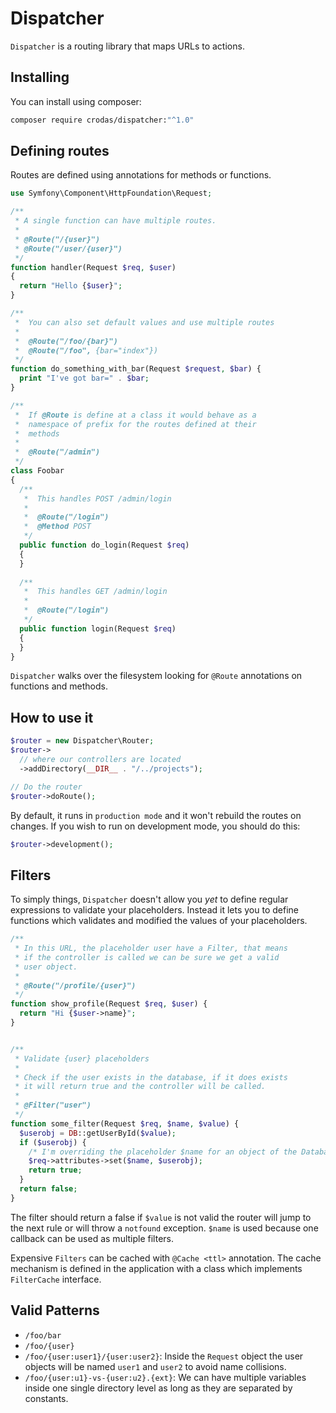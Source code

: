 Dispatcher
==========

`Dispatcher` is a routing library that maps URLs to actions. 

Installing
----------

You can install using composer:

```sh
composer require crodas/dispatcher:"^1.0"
```

Defining routes
---------------

Routes are defined using annotations for methods or functions.

```php
use Symfony\Component\HttpFoundation\Request;

/** 
 * A single function can have multiple routes.
 * 
 * @Route("/{user}") 
 * @Route("/user/{user}")
 */
function handler(Request $req, $user)
{
  return "Hello {$user}";
}

/**
 *  You can also set default values and use multiple routes
 *
 *  @Route("/foo/{bar}")
 *  @Route("/foo", {bar="index"})
 */
function do_something_with_bar(Request $request, $bar) {
  print "I've got bar=" . $bar;
}

/**
 *  If @Route is define at a class it would behave as a
 *  namespace of prefix for the routes defined at their
 *  methods
 *
 *  @Route("/admin")
 */
class Foobar
{
  /**
   *  This handles POST /admin/login
   *
   *  @Route("/login")
   *  @Method POST
   */
  public function do_login(Request $req)
  {
  }
  
  /**
   *  This handles GET /admin/login
   *
   *  @Route("/login")
   */
  public function login(Request $req)
  {
  }
}
```

`Dispatcher` walks over the filesystem looking for `@Route` annotations on functions and methods.

How to use it
-------------

```php
$router = new Dispatcher\Router;
$router->
  // where our controllers are located
  ->addDirectory(__DIR__ . "/../projects");

// Do the router
$router->doRoute();
```
By default, it runs in `production mode` and it won't rebuild the routes on changes. If you wish to run on development mode, you should do this:

```php
$router->development();

```


Filters
-------

To simply things, `Dispatcher` doesn't allow you *yet* to define regular expressions to validate your placeholders. Instead it lets you to define functions which validates and modified the values of your placeholders.


```php
/**
 * In this URL, the placeholder user have a Filter, that means
 * if the controller is called we can be sure we get a valid
 * user object.
 *
 * @Route("/profile/{user}")
 */
function show_profile(Request $req, $user) {
  return "Hi {$user->name}";
}


/**
 * Validate {user} placeholders
 *
 * Check if the user exists in the database, if it does exists
 * it will return true and the controller will be called.
 *
 * @Filter("user") 
 */
function some_filter(Request $req, $name, $value) {
  $userobj = DB::getUserById($value);
  if ($userobj) {
    /* I'm overriding the placeholder $name for an object of the Database */
    $req->attributes->set($name, $userobj);
    return true;
  }
  return false;
}
```

The filter should return a false if `$value` is not valid the router will jump to the next rule or will throw a `notfound` exception. `$name` is used because one callback can be used as multiple filters.

Expensive `Filters` can be cached with `@Cache <ttl>` annotation. The cache mechanism is defined in the application with a class which implements `FilterCache` interface.

  
Valid Patterns
--------------
- `/foo/bar`
- `/foo/{user}`
- `/foo/{user:user1}/{user:user2}`: Inside the `Request` object the user objects will be named `user1` and `user2` to avoid name collisions.
- `/foo/{user:u1}-vs-{user:u2}.{ext}`: We can have multiple variables inside one single directory level as long as they are separated by constants.

